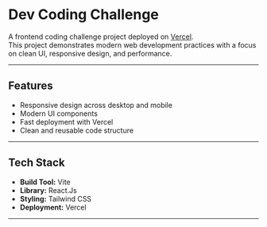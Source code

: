 # Dev Coding Challenge

A frontend coding challenge project deployed on [Vercel](https://dev-coding-challenge-one.vercel.app/).  
This project demonstrates modern web development practices with a focus on clean UI, responsive design, and performance.

---

## Features
- Responsive design across desktop and mobile
- Modern UI components
- Fast deployment with Vercel
- Clean and reusable code structure

---

## Tech Stack
- **Build Tool:** Vite
- **Library:** React.Js
- **Styling:** Tailwind CSS
- **Deployment:** Vercel

---

